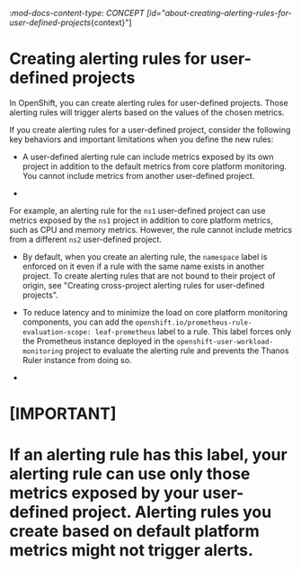 :_mod-docs-content-type: CONCEPT
[id="about-creating-alerting-rules-for-user-defined-projects_{context}"]
# Creating alerting rules for user-defined projects

In OpenShift, you can create alerting rules for user-defined projects. Those alerting rules will trigger alerts based on the values of the chosen metrics.

If you create alerting rules for a user-defined project, consider the following key behaviors and important limitations when you define the new rules:

* A user-defined alerting rule can include metrics exposed by its own project in addition to the default metrics from core platform monitoring. 
You cannot include metrics from another user-defined project.
+
For example, an alerting rule for the `ns1` user-defined project can use metrics exposed by the `ns1` project in addition to core platform metrics, such as CPU and memory metrics.
However, the rule cannot include metrics from a different `ns2` user-defined project.

* By default, when you create an alerting rule, the `namespace` label is enforced on it even if a rule with the same name exists in another project. To create alerting rules that are not bound to their project of origin, see "Creating cross-project alerting rules for user-defined projects".

* To reduce latency and to minimize the load on core platform monitoring components, you can add the `openshift.io/prometheus-rule-evaluation-scope: leaf-prometheus` label to a rule.
This label forces only the Prometheus instance deployed in the `openshift-user-workload-monitoring` project to evaluate the alerting rule and prevents the Thanos Ruler instance from doing so.
+
[IMPORTANT]
====
If an alerting rule has this label, your alerting rule can use only those metrics exposed by your user-defined project.
Alerting rules you create based on default platform metrics might not trigger alerts.
====




